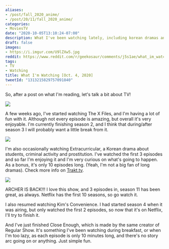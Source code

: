 ```yaml
---
aliases:
- /post/fall_2020_anime/
- /post/20/11/fall_2020_anime/
categories:
- MoviesTV
date: "2020-10-05T13:10:24-07:00"
description: What I've been watching lately, including korean dramas and cartoons.
draft: false
images:
- https://i.imgur.com/U9lZXw5.jpg
reddit: https://www.reddit.com/r/geekosaur/comments/j5s1ae/what_im_watching_oct_4_2020/
tags:
- TV
- Watching
title: What I'm Watching [Oct. 4, 2020]
tweetId: "1313215829757091840"
---
```


So, after a post on what I'm reading, let's talk a bit about TV!

![](https://i.imgur.com/U9lZXw5.jpg)

<!--more-->

A few weeks ago, I've started watching The X Files, and I'm having a lot of fun with it. Although not every episode is amazing, but overall it's very enjoyable. I'm currently finishing season 2, and I think that during/after season 3 I will probably want a little break from it.

![](https://i.imgur.com/Ynp7l3o.jpg)

I'm also occasionally watching Extracurricular, a Korean drama about students, criminal activity and prostitution. I've watched the first 3 episodes and so far I'm enjoying it and I'm very curious on what's going to happen. As a bonus, it's only 10 episodes long. (Yeah, I'm not a big fan of long dramas). Check more info on [Trakt.tv](https://trakt.tv/shows/extracurricular).

![](https://i.imgur.com/I7DmrI9.jpg)

ARCHER IS BACK!!! I love this show, and 3 episodes in, season 11 has been great, as always. Netflix has the first 10 seasons, so go watch it.

I also resumed watching Kim's Convenience. I had started season 4 when it was airing, but only watched the first 2 episodes, so now that it's on Netflix, I'll try to finish it.

And I've just finished Close Enough, which is made by the same creator of Regular Show. It's something I've been watching during breakfast, or when I'm too lazy, as each episode is only 10 minutes long, and there's no story arc going on or anything. Just simple fun.